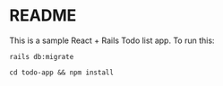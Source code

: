 # README

This is a sample React + Rails Todo list app. To run this:

```
rails db:migrate

cd todo-app && npm install

